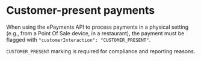 <!-- START_METADATA
---
title: Customer present payments
hide_table_of_contents: true
pagination_next: null
pagination_prev: APIs/epayment-api/api-guide/getting-started
---
END_METADATA -->

# Customer-present payments

When using the ePayments API to process payments in a physical setting (e.g.,  from a Point Of Sale device, in a restaurant), the payment must be flagged with `"customerInteraction": "CUSTOMER_PRESENT"`.

`CUSTOMER_PRESENT` marking is required for compliance and reporting reasons.
